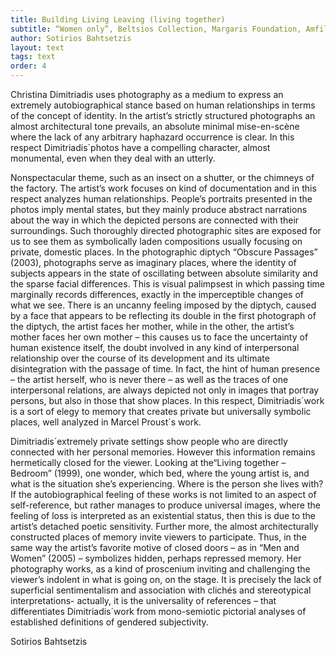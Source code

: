 ```yaml
---
title: Building Living Leaving (living together)
subtitle: “Women only”, Beltsios Collection, Margaris Foundation, Amfilochia, 2008 (Catalogue)
author: Sotirios Bahtsetzis
layout: text
tags: text
order: 4
---
```


Christina Dimitriadis uses photography as a medium to express an extremely autobiographical stance based on human relationships in terms of the concept of identity. In the artist’s strictly structured photographs an almost architectural tone prevails, an absolute minimal mise-en-scène where the lack of any arbitrary haphazard occurrence is clear. In this respect Dimitriadis´photos have a compelling character, almost monumental, even when they deal with an utterly.

Nonspectacular theme, such as an insect on a shutter, or the chimneys of the factory. The artist’s work focuses on kind of documentation and in this respect analyzes human relationships. People’s portraits presented in the photos imply mental states, but they mainly produce abstract narrations about the way in which the depicted persons are connected with their surroundings. Such thoroughly directed photographic sites are exposed for us to see them as symbolically laden compositions usually focusing on private, domestic places. In the photographic diptych “Obscure Passages” (2003), photographs serve as imaginary places, where the identity of subjects appears in the state of oscillating between absolute similarity and the sparse facial differences. This is visual palimpsest in which passing time marginally records differences, exactly in the imperceptible changes of what we see. There is an uncanny feeling imposed by the diptych, caused by a face that appears to be reflecting its double in the first photograph of the diptych, the artist faces her mother, while in the other, the artist’s mother faces her own mother – this causes us to face the uncertainty of human existence itself, the doubt involved in any kind of interpersonal relationship over the course of its development and its ultimate disintegration with the passage of time. In fact, the hint of human presence – the artist herself, who is never there – as well as the traces of one interpersonal relations, are always depicted not only in images that portray persons, but also in those that show places. In this respect, Dimitriadis´work is a sort of elegy to memory that creates private but universally symbolic places, well analyzed in Marcel Proust´s work.

Dimitriadis´extremely private settings show people who are directly connected with her personal memories. However this information remains hermetically closed for the viewer. Looking at the“Living together – Bedroom” (1999), one wonder, which bed, where the young artist is, and what is the situation she’s experiencing. Where is the person she lives with? If the autobiographical feeling of these works is not limited to an aspect of self-reference, but rather manages to produce universal images, where the feeling of loss is interpreted as an existential status, then this is due to the artist’s detached poetic sensitivity. Further more, the almost architecturally constructed places of memory invite viewers to participate. Thus, in the same way the artist’s favorite motive of closed doors – as in “Men and Women” (2005) – symbolizes hidden, perhaps repressed memory. Her photography works, as a kind of proscenium inviting and challenging the viewer’s indolent in what is going on, on the stage. It is precisely the lack of superficial sentimentalism and association with clichés and stereotypical interpretations- actually, it is the universality of references – that differentiates Dimitriadis´work from mono-semiotic pictorial analyses of established definitions of gendered subjectivity.

Sotirios Bahtsetzis